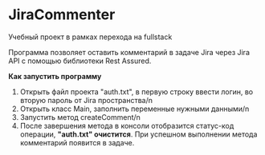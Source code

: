 # JiraCommenter
Учебный проект в рамках перехода на fullstack

Программа позволяет оставить комментарий в задаче Jira через Jira API с помощью библиотеки Rest Assured.

**Как запустить программу**
1. Открыть файл проекта "auth.txt", в первую строку ввести логин, во вторую пароль от Jira пространства/n
2. Открыть класс Main, заполнить переменные нужными данными/n
3. Запустить метод createComment/n
4. После завершения метода в консоли отобразится статус-код операции, **"auth.txt" очистится**. При успешном выполнении метода комментарий появится в задаче. 
